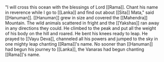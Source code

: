 "I will cross this ocean with the blessings of Lord [[Rama]]. Chant his name in reverence while I go to [[Lanka]] and find out about [[Sita]] Mata," said [[Hanuman]]. [[Hanuman]] grew in size and covered the [[Mahendra]] Mountain. The wild animals scattered in fright and the [[Yakshas]] ran away in any directions they could. He climbed to the peak and put all the weight of his body on the hill and roared. He bent his knees ready to leap. He prayed to [[Vayu Deva]], channeled all his powers and jumped to the sky in one mighty leap chanting [[Rama]]'s name. No sooner than [[Hanuman]] had begun his journey to [[Lanka]], the Vanaras had begun chanting [[Rama]]'s name.